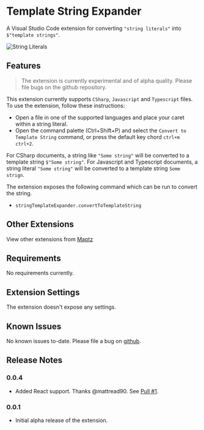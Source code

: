 # Template String Expander

A Visual Studio Code extension for converting `"string literals"` into `$"template strings"`. 

![String Literals](https://raw.githubusercontent.com/maptz/Maptz.VSCode.Extensions.templatestringexpander/master/imgs/CSharp_string_template.gif)

## Features

> The extension is currently experimental and of alpha quality. Please file bugs on the github repository.

This extension currently supports `CSharp`, `Javascript` and `Typescript` files. To use the extension, follow these instructions:

- Open a file in one of the supported languages and place your caret within a string literal.
- Open the command palette (Ctrl+Shift+P) and select the `Convert to Template String` command, or press the default key chord `ctrl+m ctrl+2`. 

For CSharp documents, a string like `"Some string"` will be converted to a template string `$"Some string"`. For Javascript and Typescript documents, a string literal `"Some string"` will be converted to a template string ``Some strign``.

The extension exposes the following command which can be run to convert the string. 

- `stringTemplateExpander.convertToTemplateString`

## Other Extensions

View other extensions from [Maptz](https://marketplace.visualstudio.com/publishers/maptz)


## Requirements

No requirements currently.

## Extension Settings

The extension doesn't expose any settings.

## Known Issues

No known issues to-date. Please file a bug on [github](https://github.com/maptz/maptz.vscode.extensions.templatestringexpander). 

## Release Notes

### 0.0.4

- Added React support. Thanks @mattread90. See [Pull #1](https://github.com/maptz/maptz.vscode.extensions.templatestringexpander/pull/1).

### 0.0.1

- Initial alpha release of the extension.


